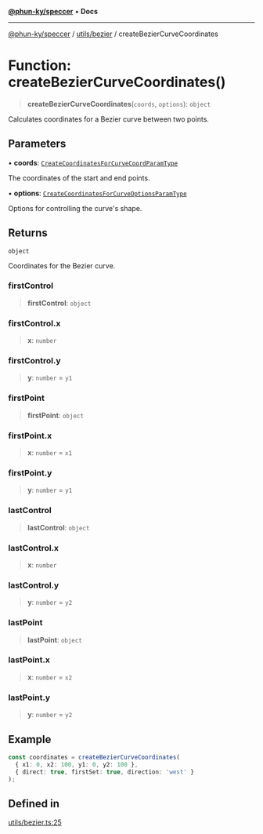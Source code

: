 [**@phun-ky/speccer**](../../../README.md) • **Docs**

***

[@phun-ky/speccer](../../../README.md) / [utils/bezier](../README.md) / createBezierCurveCoordinates

# Function: createBezierCurveCoordinates()

> **createBezierCurveCoordinates**(`coords`, `options`): `object`

Calculates coordinates for a Bezier curve between two points.

## Parameters

• **coords**: [`CreateCoordinatesForCurveCoordParamType`](../../../types/bezier/type-aliases/CreateCoordinatesForCurveCoordParamType.md)

The coordinates of the start and end points.

• **options**: [`CreateCoordinatesForCurveOptionsParamType`](../../../types/bezier/type-aliases/CreateCoordinatesForCurveOptionsParamType.md)

Options for controlling the curve's shape.

## Returns

`object`

Coordinates for the Bezier curve.

### firstControl

> **firstControl**: `object`

### firstControl.x

> **x**: `number`

### firstControl.y

> **y**: `number` = `y1`

### firstPoint

> **firstPoint**: `object`

### firstPoint.x

> **x**: `number` = `x1`

### firstPoint.y

> **y**: `number` = `y1`

### lastControl

> **lastControl**: `object`

### lastControl.x

> **x**: `number`

### lastControl.y

> **y**: `number` = `y2`

### lastPoint

> **lastPoint**: `object`

### lastPoint.x

> **x**: `number` = `x2`

### lastPoint.y

> **y**: `number` = `y2`

## Example

```ts
const coordinates = createBezierCurveCoordinates(
  { x1: 0, x2: 100, y1: 0, y2: 100 },
  { direct: true, firstSet: true, direction: 'west' }
);
```

## Defined in

[utils/bezier.ts:25](https://github.com/phun-ky/speccer/blob/main/src/utils/bezier.ts#L25)
